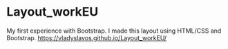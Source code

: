 # Layout_workEU
My first experience with Bootstrap.
I made this layout using HTML/CSS and Bootstrap.
https://vladyslavos.github.io/Layout_workEU/
